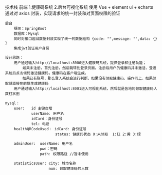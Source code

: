 技术栈
前端 1.健康码系统 2.后台可视化系统
使用 Vue + element ui + echarts
通过对 axios 封装，实现请求的统一封装和对页面权限的验证

    后台
        框架：SpringBoot
        数据库：Mysql
        同时对接口返回数据封装实现了统一的数据结构 {code: "",message: "",data: {} }
        集成jwt验证用户身份

    设计思路：
        用户通过输入http://localhost:8000进入健康码系统，提供登录和注册功能；
            如果未注册，首先注册，然后跳转到登录页面。注册后用户的健康码并未激活，登进系统后点击领码激活健康码，健康码在客户端生成。
            如果已有账号，那么登入系统会进行判断，如果没有领取健康码，操作同上，如果领取就直接在前端生成健康码
        用户通过输入http://localhost:8001进入可视化系统，然后就是各地的领取健康码人数柱状图

    mysql：
        user:   id 主键自增
                userName: 用户名
                idCard：身份证号
                tel: 电话
        healthQRCodeUsed： idCard: 身份证号
                           status: 健康码状态 0:未领取  1:红 2:黄 3:绿

        adminUser:  userName: 用户名
                    pwd：密码
                    path: 权限路径 //暂未使用

        statisticsUser: city: 城市名称
                        num: 领取健康码的人数
